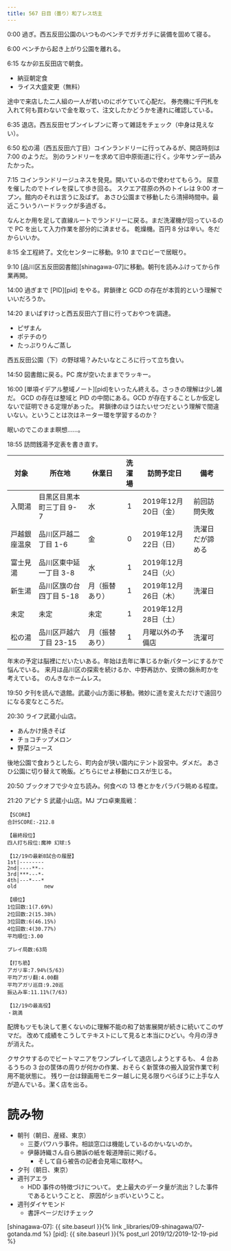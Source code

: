 ```yaml
---
title: 567 日目（曇り）和了レス坊主
---
```


0:00 過ぎ。西五反田公園のいつものベンチでガチガチに装備を固めて寝る。

6:00 ベンチから起き上がり公園を離れる。

6:15 なか卯五反田店で朝食。

* 納豆朝定食
* ライス大盛変更（無料）

途中で来店した二人組の一人が若いのにボケていて心配だ。
券売機に千円札を入れて何も買わないで金を取って、注文したかどうかを連れに確認している。

6:35 退店。西五反田セブンイレブンに寄って雑誌をチェック（中身は見えない）。

6:50 松の湯（西五反田六丁目）コインランドリーに行ってみるが、開店時刻は 7:00 のようだ。
別のランドリーを求めて旧中原街道に行く。少年サンデー読みたかった。

7:15 コインランドリージュネスを発見。開いているので使わせてもらう。
尿意を催したのでトイレを探して歩き回る。
スクエア荏原の外のトイレは 9:00 オープン。館内のそれは言うに及ばず。
あさひ公園まで移動したら清掃時間中。最近こういうハードラックが多過ぎる。

なんとか用を足して直線ルートでランドリーに戻る。まだ洗濯機が回っているので PC を出して入力作業を部分的に済ませる。
乾燥機。百円 8 分は辛い。冬だからいいか。

8:15 全工程終了。文化センターに移動。9:10 までロビーで居眠り。

9:10 [品川区五反田図書館][shinagawa-07]に移動。朝刊を読みふけってから作業再開。

14:00 過ぎまで [PID][pid] をやる。昇鎖律と GCD の存在が本質的という理解でいいだろうか。

14:20 まいばすけっと西五反田六丁目に行っておやつを調達。

* ピザまん
* ポテチのり
* たっぷりりんご蒸し

西五反田公園（下）の野球場？みたいなところに行って立ち食い。

14:50 図書館に戻る。PC 席が空いたままでラッキー。

16:00 [単項イデアル整域ノート][pid]をいったん終える。さっきの理解は少し雑だ。
GCD の存在は整域と PID の中間にある。GCD が存在することしか仮定しないで証明できる定理があった。
昇鎖律のほうはたいせつだという理解で間違いない。ということは次はネーター環を学習するのか？

眠いのでこのまま瞑想……。

18:55 訪問銭湯予定表を書き直す。

| 対象         | 所在地                   | 休業日         | 洗濯場 | 訪問予定日           | 備考             |
| ------------ | ------------------------ | -------------- | :----: | -------------------- | ---------------- |
| 入間湯       | 目黒区目黒本町三丁目 9-7 | 水             |   1    | 2019年12月20日（金） | 前回訪問失敗     |
| 戸越銀座温泉 | 品川区戸越二丁目 1-6     | 金             |   0    | 2019年12月22日（日） | 洗濯日だが諦める |
| 富士見湯     | 品川区東中延一丁目 3-8   | 水             |   1    | 2019年12月24日（火） |                  |
| 新生湯       | 品川区旗の台四丁目 5-18  | 月（振替あり） |   1    | 2019年12月26日（木） | 洗濯日           |
| 未定         | 未定                     | 未定           |   1    | 2019年12月28日（土） |                  |
| 松の湯       | 品川区戸越六丁目 23-15   | 月（振替あり） |   1    | 月曜以外の予備店     | 洗濯可           |

年末の予定は脳裡にだいたいある。年始は去年に準じるか新パターンにするかで悩んでいる。
来月は品川区の探索を続けるか、中野再訪か、安牌の錦糸町かを考えている。
のんきなホームレス。

19:50 夕刊を読んで退館。武蔵小山方面に移動。微妙に道を変えただけで遠回りになる変なところだ。

20:30 ライフ武蔵小山店。

* あんかけ焼きそば
* チョコチップメロン
* 野菜ジュース

後地公園で食おうとしたら、町内会が狭い園内にテント設営中。ダメだ。
あさひ公園に切り替えて晩飯。どちらにせよ移動にロスが生じる。

20:50 ブックオフで少々立ち読み。何食べの 13 巻とかをパラパラ眺める程度。

21:20 アピナ S 武蔵小山店。MJ プロ卓東風戦：

```text
【SCORE】
合計SCORE:-212.8

【最終段位】
四人打ち段位:魔神 幻球:5

【12/19の最新8試合の履歴】
1st|--------
2nd|----**--
3rd|***---*-
4th|---*---*
old         new

【順位】
1位回数:1(7.69%)
2位回数:2(15.38%)
3位回数:6(46.15%)
4位回数:4(30.77%)
平均順位:3.00

プレイ局数:63局

【打ち筋】
アガリ率:7.94%(5/63)
平均アガリ翻:4.00翻
平均アガリ巡目:9.20巡
振込み率:11.11%(7/63)

【12/19の最高役】
・跳満
```

配牌もツモも決して悪くないのに理解不能の和了妨害展開が続きに続いてこのザマだ。
改めて成績をこうしてテキストにして見ると本当にひどい。今月の浮きが消えた。

クサクサするのでビートマニアをワンプレイして退店しようとするも、
4 台あるうちの 3 台の筐体の周りが何かの作業、おそらく新筐体の搬入設営作業で利用不能状態に。
残り一台は録画用モニター越しに見る限りべらぼうに上手な人が遊んでいる。潔く店を出る。

# 読み物

* 朝刊（朝日、産経、東京）
  * 三菱パワハラ事件。相談窓口は機能しているのかいないのか。
  * 伊藤詩織さん自ら勝訴の紙を報道陣前に掲げる。
    * そして自ら被告の記者会見場に取材へ。
* 夕刊（朝日、東京）
* 週刊アエラ
  * HDD 事件の特徴づけについて。
    史上最大のデータ量が流出？した事件であるということと、
    原因がショボいということ。
* 週刊ダイヤモンド
  * 書評ページだけチェック

[shinagawa-07]: {{ site.baseurl }}{% link _libraries/09-shinagawa/07-gotanda.md %}
[pid]: {{ site.baseurl }}{% post_url 2019/12/2019-12-19-pid %}
